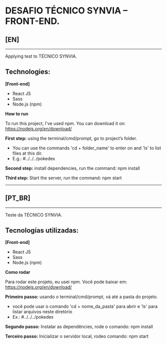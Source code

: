 # DESAFIO TÉCNICO SYNVIA – FRONT-END.


## [EN]
----
Applying test to TÉCNICO SYNVIA.

## Technologies:

**[Front-end]**
- React JS
- Sass
- Node.js (npm)


**How to run**

To run this project, I've used npm.
You  can download it on: https://nodejs.org/en/download/

**First step:** using the terminal/cmd/prompt, go to project’s folder.

- You can use the commands 'cd + folder_name' to enter on and 'ls' to list files at this dir.
- E.g.: #../../../pokedex


**Second step:** install dependencies, run the command: 
npm install


**Third step:** Start the server, run the command:
npm start



---

## [PT_BR]
----
Teste da TÉCNICO SYNVIA.

## Tecnologías utilizadas:

**[Front-end]**
- React JS
- Sass
- Node.js (npm)


**Como rodar**

Para rodar este projeto, eu  usei npm.
Você pode baixar em: https://nodejs.org/en/download/

**Primeiro passo:** usando o terminal/cmd/prompt, vá até a pasta do projeto.

- você pode usar o comando 'cd + nome_da_pasta' para abrir e 'ls' para listar arquivos neste diretório
- Ex.: #../../../pokedex

**Segundo passo:** Instalar as dependêncies, rode o comando: 
npm install

**Terceiro passo:** Inicializar o servidor local, rodeo comando:
npm start